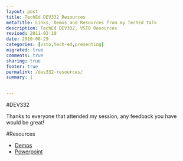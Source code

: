 ```yaml
---
layout: post
title: TechEd DEV332 Resources
metaTitle: Links, Demos and Resources from my TechEd talk
description: TechEd DEV332, VSTO Resources
revised: 2011-02-19
date: 2010-08-29
categories: [vsto,tech-ed,presenting]
migrated: true
comments: true
sharing: true
footer: true
permalink: /dev332-resources/
summary: | 
  

---
```

#DEV332

Thanks to everyone that attended my session, any feedback you have would be great!

#Resources

 - [Demos][1]
 - [Powerpoint][2]


  [1]: /get/downloads/dev332.zip
  [2]: /get/downloads/dev332_Ginnivan.zip

